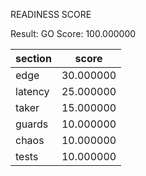 READINESS SCORE

Result: GO  Score: 100.000000

| section | score |
|---------|-------|
| edge | 30.000000 |
| latency | 25.000000 |
| taker | 15.000000 |
| guards | 10.000000 |
| chaos | 10.000000 |
| tests | 10.000000 |
